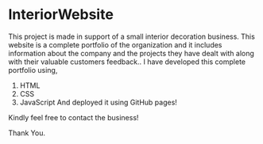 # InteriorWebsite
This project is made in support of a small interior decoration business. This website is a complete portfolio of the organization and it includes information about the company and the projects they have dealt with along with their valuable customers feedback..
I have developed this complete portfolio using,
1. HTML
2. CSS
3. JavaScript
And deployed it using GitHub pages!

Kindly feel free to contact the business!

Thank You.
